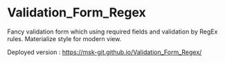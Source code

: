 # Validation_Form_Regex

Fancy validation form which using required fields and validation by RegEx rules. Materialize style for modern view.

Deployed version : https://msk-git.github.io/Validation_Form_Regex/
